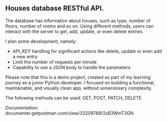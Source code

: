 ## Houses database RESTful API. 

The database has information about houses, such as type, number of floors, number of rooms and so on.
Using different methods, users can interact with the server to get, add, update, or even delete entries.

I plan some development, namely:
- API_KEY handling for significant actions like delete, update or even add a new entry
- Limit the number of requests per minute
- Capability to use a JSON body to handle the parameters

Please note that this is a demo project, created as part of my learning journey as a junior Python developer. I focused on building a functional, maintainable, and visually clean app, without unnecessary complexity.

The following methods can be used:
GET, POST, PATCH, DELETE

Documentation: documenter.getpostman.com/view/33209789/2sB3WmT3GN
